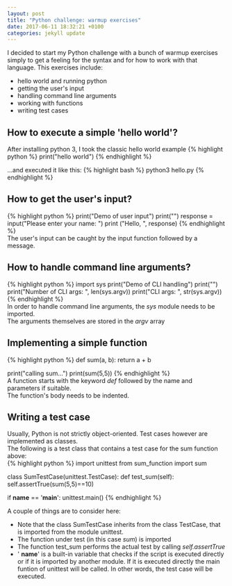 ```yaml
---
layout: post
title: "Python challenge: warmup exercises"
date: 2017-06-11 18:32:21 +0100
categories: jekyll update
---
```

I decided to start my Python challenge with a bunch of warmup exercises simply to get a feeling for the syntax and for how to work with that language.
This exercises include:


* hello world and running python
* getting the user's input
* handling command line arguments
* working with functions
* writing test cases


## How to execute a simple 'hello world'?

After installing python 3, I took the classic hello world example 
{% highlight python %}
print("hello world")
{% endhighlight %}

...and executed it like this:
{% highlight bash %}
python3 hello.py
{% endhighlight %}

## How to get the user's input?
{% highlight python %}
print("Demo of user input")
print("")
response = input("Please enter your name: ")
print ("Hello, ", response)
{% endhighlight %}
<br/>
The user's input can be caught by the input function followed by a message.

## How to handle command line arguments?
{% highlight python %}
import sys
print("Demo of CLI handling")
print("")
print("Number of CLI args: ", len(sys.argv))
print("CLI args: ", str(sys.argv))
{% endhighlight %}
<br/>
In order to handle command line arguments, the _sys_ module needs to be imported.<br/>
The arguments themselves are stored in the _argv_ array
 
## Implementing a simple function
{% highlight python %}
def sum(a, b):
  return a + b

print("calling sum...")
print(sum(5,5))
{% endhighlight %}
<br/>
A function starts with the keyword _def_ followed by the name and parameters if suitable.<br/>
The function's body needs to be indented.

## Writing a test case
Usually, Python is not strictly object-oriented. Test cases however are implemented as classes.<br/>
The following is a test class that contains a test case for the sum function above:<br/>
{% highlight python %}
import unittest
from sum_function import sum

class SumTestCase(unittest.TestCase):
  def test_sum(self):
    self.assertTrue(sum(5,5)==10)

if __name__ == '__main__':
  unittest.main()
{% endhighlight %}

A couple of things are to consider here:


* Note that the class SumTestCase inherits from the class TestCase, that is imported from the module unittest.<br/>
* The function under test (in this case _sum_) is imported
* The function test_sum performs the actual test by calling _self.assertTrue_
* ' __name__' is a built-in variable that checks if the script is executed directly or if it is imported by another module. If it is executed directly the main funtion of unittest will be called. In other words, the test case will be executed.
